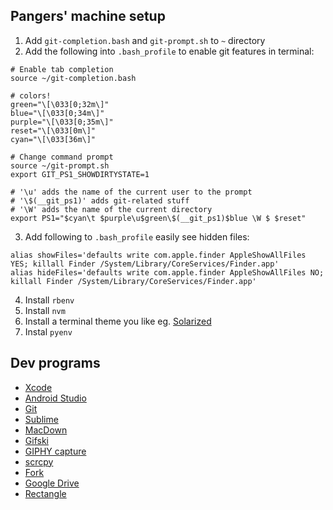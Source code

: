 ## Pangers' machine setup

1. Add `git-completion.bash` and `git-prompt.sh` to `~` directory
2. Add the following into `.bash_profile` to enable git features in terminal:

```
# Enable tab completion
source ~/git-completion.bash

# colors!
green="\[\033[0;32m\]"
blue="\[\033[0;34m\]"
purple="\[\033[0;35m\]"
reset="\[\033[0m\]"
cyan="\[\033[36m\]"

# Change command prompt
source ~/git-prompt.sh
export GIT_PS1_SHOWDIRTYSTATE=1

# '\u' adds the name of the current user to the prompt
# '\$(__git_ps1)' adds git-related stuff
# '\W' adds the name of the current directory
export PS1="$cyan\t $purple\u$green\$(__git_ps1)$blue \W $ $reset"

```

3. Add following to `.bash_profile` easily see hidden files:

```
alias showFiles='defaults write com.apple.finder AppleShowAllFiles YES; killall Finder /System/Library/CoreServices/Finder.app'
alias hideFiles='defaults write com.apple.finder AppleShowAllFiles NO; killall Finder /System/Library/CoreServices/Finder.app'
```

4. Install `rbenv`
5. Install `nvm`
6. Install a terminal theme you like eg. [Solarized](https://github.com/tomislav/osx-terminal.app-colors-solarized)
7. Instal `pyenv`


## Dev programs
- [Xcode](https://developer.apple.com/xcode/)
- [Android Studio](https://developer.android.com/studio)
- [Git](https://git-scm.com/downloads)
- [Sublime](https://www.sublimetext.com/)
- [MacDown](https://macdown.uranusjr.com/)
- [Gifski](https://gif.ski/)
- [GIPHY capture](https://giphy.com/apps/giphycapture)
- [scrcpy](https://github.com/Genymobile/scrcpy)
- [Fork](https://git-fork.com/)
- [Google Drive](https://www.google.com/drive/download/)
- [Rectangle](https://github.com/rxhanson/Rectangle)
